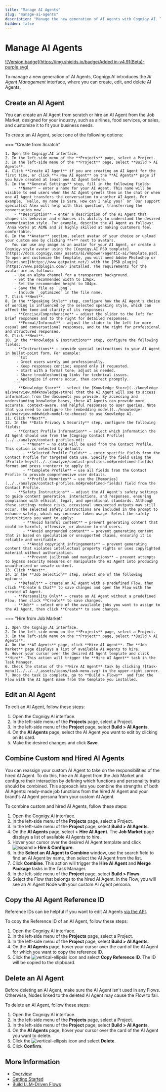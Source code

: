 ```yaml
---
title: "Manage AI Agents"
slug: "manage-ai-agents"
description: "Manage the new generation of AI Agents with Cognigy.AI. The AI Agent Management interface lets you create, edit, and delete AI Agents."
hidden: false
---
```


# Manage AI Agents

[![Version badge](https://img.shields.io/badge/Added in-v4.91(Beta)-purple.svg)](../../../release-notes/4.91.md)

To manage a new generation of AI Agents, Cognigy.AI introduces the _AI Agent Management_ interface,
where you can create, edit, and delete AI Agents.

## Create an AI Agent

You can create an AI Agent from scratch or hire an AI Agent from the Job Market, designed for your industry, such as airlines, food services, or sales, and customize it to fit your business needs.

To create an AI Agent, select one of the following options:

=== "Create from Scratch"

    1. Open the Cognigy.AI interface.
    2. In the left-side menu of the **Projects** page, select a Project.
    3. In the left-side menu of the **Project** page, select **Build > AI Agents**.
    4. Click **Create AI Agent** if you are creating an AI Agent for the first time, or click **+ New AI Agent** on the **AI Agents** page if you have created at least one AI Agent before.
    5. In the **General Settings** step, fill in the following fields:
        - **Name** — enter a name for your AI Agent. This name will be visible to end users when the AI Agent greets them in the chat or when one AI Agent transfers the conversation to another AI Agent. For example, `Hello, my name is Sara. How can I help you?` or `Our support specialist Alex will help with this question, transferring the conversation now`.
        - **Description** — enter a description of the AI Agent that shapes its behavior and enhances its ability to understand the desired communication style. For example, describe the AI Agent as follows: `Anna works at ACME and is highly skilled at making customers feel comfortable.`
    6. In the **Avatar** section, select avatar of your choice or upload your custom one by clicking **+** next to avatars.
       You can use any image as an avatar for your AI Agent, or create a Cognigy-style avatar using the [Cognigy.AI PSD template](https://docs.cognigy.com/_assets/ai/empower/agentic-ai/Template.psd). To open and customize the template, you will need Adobe Photoshop or [Paint.net](https://www.getpaint.net/) with the [PSD plugin](https://www.psdplugin.com/) installed. The requirements for the avatar are as follows:
        - Use an alpha channel for a transparent background.
        - Set the recommended width to 136px.
        - Set the recommended height to 184px.
        - Save the file as `.png`.
        - Include `_optimized` in the file name.
    7. Click **Next**.
    8. In the **Speaking Style** step, configure how the AI Agent's choice of wording is influenced by the selected speaking style, which can affect the tone and clarity of its responses:
        - **Concise/Comprehensive** — adjust the slider to the left for brief responses and to the right for detailed responses.
        - **Formal/Informal** — adjust the slider to the left for more casual and conversational responses, and to the right for professional and structured responses.
    9. Click **Next**.
    10. In the **Knowledge & Instructions** step, configure the following fields:
        - **Instructions** — provide special instructions to your AI Agent in bullet-point form. For example:
        ```txt
         - Greet users warmly and professionally.
         - Keep responses concise; expand only if requested.
         - Start with a formal tone; adjust as needed.
         - Share troubleshooting links for technical issues.
         - Apologize if errors occur, then correct promptly.
        ```
        - **Knowledge Store** — select the [Knowledge Store](../knowledge-ai/overview.md#knowledge-store) that the AI Agent will use to access information from the documents you provide. By accessing and understanding knowledge bases, these AI Agents can provide more accurate, context-aware, and helpful responses to user queries. Note that you need to configure the [embedding model](../knowledge-ai/overview.md#which-model-to-choose) to use Knowledge AI.
    11. Click **Next**.
    12. In the **Data Privacy & Security** step, configure the following fields:
        - **Contact Profile Information** — select which information the AI Agent should use from the [Cognigy Contact Profile](../../analyze/contact-profiles.md):
            - **None** — no data will be used from the Contact Profile. This option is selected by default.
            - **Selected Profile Fields** — enter specific fields from the Contact Profile for targeted data use. Specify the field using the [Profile keys](../../analyze/contact-profiles.md#predefined-fields) format and press ++enter++ to apply it.
            - **Complete Profile** — use all fields from the Contact Profile to provide comprehensive user details. 
            - **Profile Memories** — use the [Memories](../../analyze/contact-profiles.md#predefined-fields) field from the Contact Profile.
        - **Safety Instructions** — adjust the AI Agent's safety settings to guide content generation, interactions, and responses, ensuring compliance with ethical, legal, and operational standards. Although these settings reduce risks, occasional unexpected outputs may still occur. The selected safety instructions are included in the prompt to enhance safety, which may increase token usage. Select the safety instructions you want to apply:
            - **Avoid harmful content** — prevent generating content that could be harmful, offensive, or abusive to end users.
            - **Avoid ungrounded content** — prevent generating content that is based on speculation or unsupported claims, ensuring it is reliable and verifiable.
            - **Avoid copyright infringements** — prevent generating content that violates intellectual property rights or uses copyrighted material without authorization.
            - **Prevent jailbreak and manipulations** — prevent attempts to bypass security measures or manipulate the AI Agent into producing unauthorized or unsafe content.
    13. Click **Next**.
    14. In the **Job Selection** step, select one of the following options:
        - **Default** — create an AI Agent with a predefined Flow, then click **Create & Chat** to save changes and open the Flow with the created AI Agent.
        - **Personality Only** — create an AI Agent without a predefined Flow, then click **Create** to save changes.
        - **Job** — select one of the available jobs you want to assign to the AI Agent, then click **Create** to save changes.

=== "Hire from Job Market"

    1. Open the Cognigy.AI interface.
    2. In the left-side menu on the **Projects** page, select a Project.
    3. In the left-side menu on the **Project** page, select **Build > AI Agents**.
    4. On the **AI Agents** page, click **Hire AI Agent**. The **Job Market** page displays a list of available AI Agents to hire.
    5. Hover your cursor over the desired AI Agent template and click **Hire**. This action will trigger the **Hire AI Agent** task in the Task Manager.
    6. Check the status of the **Hire AI Agent** task by clicking ![task-menu](../../../_assets/icons/task-menu.svg) in the upper-right corner.
    7. Once the task is complete, go to **Build > Flows**  and find the Flow with the AI Agent name from the template you installed.

## Edit an AI Agent

To edit an AI Agent, follow these steps:

1. Open the Cognigy.AI interface.
2. In the left-side menu of the **Projects** page, select a Project.
3. In the left-side menu of the **Project** page, select **Build > AI Agents**.
4. On the **AI Agents** page, select the AI Agent you want to edit by clicking on its card.
5. Make the desired changes and click **Save**.

## Combine Custom and Hired AI Agents

You can reassign your custom AI Agent to take on the responsibilities of the hired AI Agent.
To do this, hire an AI Agent from the Job Market
and configure their interaction by defining which functions and personality traits should be combined.
This approach lets you combine the strengths of both AI Agents: ready-made job functions from the hired AI Agent and your brand's AI Agent persona from your custom AI Agent.

To combine custom and hired AI Agents, follow these steps:

1. Open the Cognigy.AI interface.
2. In the left-side menu of the **Projects** page, select a Project.
3. In the left-side menu of the **Project** page, select **Build > AI Agents**.
4. On the **AI Agents** page, select **+ Hire AI Agent**. The **Job Market** page displays a list of available AI Agents to hire.
5. Hover your cursor over the desired AI Agent template and click ![expand](../../../_assets/icons/expand.svg) **> Hire & Configure**.
6. In the **Select an AI Agent to Combine** window, use the search field to find an AI Agent by name, then select the AI Agent from the list.
7. Click **Combine**. This action will trigger the **Hire AI Agent** and **Merge Package** tasks in the Task Manager.
8. In the left-side menu of the **Project** page, select **Build > Flows**.
9. Select the Flow that belongs to the hired AI Agent. In the Flow, you will see an AI Agent Node with your custom AI Agent persona.

## Copy the AI Agent Reference ID

Reference IDs can be helpful if you want to edit AI Agents [via the API](https://api-trial.cognigy.ai/openapi#get-/beta/aiagents).

To copy the Reference ID of an AI Agent, follow these steps:

1. Open the Cognigy.AI interface.
2. In the left-side menu of the **Projects** page, select a Project.
3. In the left-side menu of the **Project** page, select **Build > AI Agents**.
4. On the **AI Agents** page, hover your cursor over the card of the AI Agent for which you want to copy the reference ID.
5. Click the ![vertical-ellipsis](../../../_assets/icons/vertical-ellipsis.svg) icon and select **Copy Reference ID**. The ID will be copied to the clipboard.

## Delete an AI Agent

Before deleting an AI Agent, make sure the AI Agent isn't used in any Flows.
Otherwise, Nodes linked to the deleted AI Agent may cause the Flow to fail.

To delete an AI Agent, follow these steps:

1. Open the Cognigy.AI interface.
2. In the left-side menu of the **Projects** page, select a Project.
3. In the left-side menu of the **Project** page, select **Build > AI Agents**.
4. On the **AI Agents** page, hover your cursor over the card of the AI Agent you want to delete.
5. Click the ![vertical-ellipsis](../../../_assets/icons/vertical-ellipsis.svg) icon and select **Delete**.
6. Click **Confirm**.

## More Information

- [Overview](overview.md)
- [Getting Started](getting-started.md)
- [Build LLM-Driven Flows](build-llm-driven-flows.md)